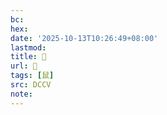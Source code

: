 ```yaml
---
bc:
hex:
date: '2025-10-13T10:26:49+08:00'
lastmod:
title: 􂢃
url: 􂢃
tags: [鼠]
src: DCCV
note:
---
```

